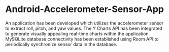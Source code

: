 # Android-Accelerometer-Sensor-App
An application has been developed which utilizes the accelerometer sensor to extract roll, pitch, and yaw values. The Y Charts API has been integrated to generate visually appealing real-time charts within the application. MySQLite database connectivity has been established using Room API to periodically synchronize sensor data in the database. 
